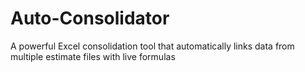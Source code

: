 # Auto-Consolidator
A powerful Excel consolidation tool that automatically links data from multiple estimate files with live formulas
